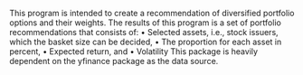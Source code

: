 This program is intended to create a recommendation of diversified portfolio options and their weights. The results of this program is a set of portfolio recommendations that consists of:
•	Selected assets, i.e., stock issuers, which the basket size can be decided,
•	The proportion for each asset in percent,
•	Expected return, and
•	Volatility
This package is heavily dependent on the yfinance package as the data source.
